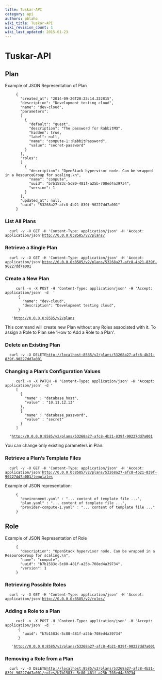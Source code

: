 ```yaml
---
title: Tuskar-API
category: api
authors: pblaho
wiki_title: Tuskar-API
wiki_revision_count: 1
wiki_last_updated: 2015-01-23
---
```


# Tuskar-API

## Plan

Example of JSON Representation of Plan

         {
           "created_at": "2014-09-26T20:23:14.222815",
           "description": "Development testing cloud",
           "name": "dev-cloud",
           "parameters":
           [
             {
               "default": "guest",
               "description": "The password for RabbitMQ",
               "hidden": true,
               "label": null,
               "name": "compute-1::RabbitPassword",
               "value": "secret-password"
             }
           ],
           "roles":
           [
             {
               "description": "OpenStack hypervisor node. Can be wrapped in a ResourceGroup for scaling.\n",
               "name": "compute",
               "uuid": "b7b1583c-5c80-481f-a25b-708ed4a39734",
               "version": 1
             }
           ],
           "updated_at": null,
           "uuid": "53268a27-afc8-4b21-839f-90227dd7a001"
         }

### List All Plans

`   curl -v -X GET -H 'Content-Type: application/json' -H 'Accept: application/json' `[`http://0.0.0.0:8585/v2/plans/`](http://0.0.0.0:8585/v2/plans/)

### Retrieve a Single Plan

`   curl -v -X GET -H 'Content-Type: application/json' -H 'Accept: application/json' `[`http://0.0.0.0:8585/v2/plans/53268a27-afc8-4b21-839f-90227dd7a001`](http://0.0.0.0:8585/v2/plans/53268a27-afc8-4b21-839f-90227dd7a001)

### Create a New Plan

         curl -v -X POST -H 'Content-Type: application/json' -H 'Accept: application/json' -d  '
          {
            "name": "dev-cloud",
            "description": "Development testing cloud",
          }
`    ' `[`http://0.0.0.0:8585/v2/plans`](http://0.0.0.0:8585/v2/plans)

This command will create new Plan without any Roles associated with it. To assign a Role to Plan see 'How to Add a Role to a Plan'.

### Delete an Existing Plan

`   curl -v -X DELETE `[`http://localhost:8585/v2/plans/53268a27-afc8-4b21-839f-90227dd7a001`](http://localhost:8585/v2/plans/53268a27-afc8-4b21-839f-90227dd7a001)

### Changing a Plan’s Configuration Values

         curl -v -X PATCH -H 'Content-Type: application/json' -H 'Accept: application/json' -d '
         [
           {
             "name" : "database_host",
             "value" : "10.11.12.13"
           },
           {
             "name" : "database_password",
             "value" : "secret"
           }
         ]
`   ' `[`http://0.0.0.0:8585/v2/plans/53268a27-afc8-4b21-839f-90227dd7a001`](http://0.0.0.0:8585/v2/plans/53268a27-afc8-4b21-839f-90227dd7a001)

You can change only existing parameters in Plan.

### Retrieve a Plan’s Template Files

`   curl -v -X GET -H 'Content-Type: application/json' -H 'Accept: application/json' `[`http://0.0.0.0:8585/v2/plans/53268a27-afc8-4b21-839f-90227dd7a001/templates`](http://0.0.0.0:8585/v2/plans/53268a27-afc8-4b21-839f-90227dd7a001/templates)

Example of JSON representation:

         {
           "environment.yaml" : "... content of template file ...",
           "plan.yaml" : "... content of template file ...",
           "provider-compute-1.yaml" : "... content of template file ..."
         }

## Role

Example of JSON Representation of Role

         {
           "description": "OpenStack hypervisor node. Can be wrapped in a ResourceGroup for scaling.\n",
           "name": "compute",
           "uuid": "b7b1583c-5c80-481f-a25b-708ed4a39734",
           "version": 1
         }

### Retrieving Possible Roles

`   curl -v -X GET -H 'Content-Type: application/json' -H 'Accept: application/json' `[`http://0.0.0.0:8585/v2/roles/`](http://0.0.0.0:8585/v2/roles/)

### Adding a Role to a Plan

         curl -v -X POST -H 'Content-Type: application/json' -H 'Accept: application/json' -d  '
          {
            "uuid": "b7b1583c-5c80-481f-a25b-708ed4a39734"
          }
`    ' `[`http://0.0.0.0:8585/v2/plans/53268a27-afc8-4b21-839f-90227dd7a001`](http://0.0.0.0:8585/v2/plans/53268a27-afc8-4b21-839f-90227dd7a001)

### Removing a Role from a Plan

`   curl -v -X DELETE `[`http://localhost:8585/v2/plans/53268a27-afc8-4b21-839f-90227dd7a001/roles/b7b1583c-5c80-481f-a25b-708ed4a39734`](http://localhost:8585/v2/plans/53268a27-afc8-4b21-839f-90227dd7a001/roles/b7b1583c-5c80-481f-a25b-708ed4a39734)
